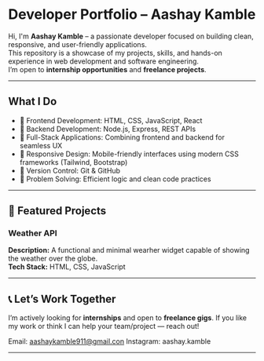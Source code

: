 #  Developer Portfolio – Aashay Kamble

Hi, I'm **Aashay Kamble** – a passionate developer focused on building clean, responsive, and user-friendly applications.  
This repository is a showcase of my projects, skills, and hands-on experience in web development and software engineering.  
I’m open to **internship opportunities** and **freelance projects**.

---

##  What I Do

- 🔹 Frontend Development: HTML, CSS, JavaScript, React
- 🔹 Backend Development: Node.js, Express, REST APIs
- 🔹 Full-Stack Applications: Combining frontend and backend for seamless UX
- 🔹 Responsive Design: Mobile-friendly interfaces using modern CSS frameworks (Tailwind, Bootstrap)
- 🔹 Version Control: Git & GitHub
- 🔹 Problem Solving: Efficient logic and clean code practices

---

## 📁 Featured Projects

### Weather API
**Description:** A functional and minimal wearher widget capable of showing the weather over the globe.  
**Tech Stack:** HTML, CSS, JavaScript  

---

## 📞 Let’s Work Together

I’m actively looking for **internships** and open to **freelance gigs**. If you like my work or think I can help your team/project — reach out!

 Email: aashaykamble911@gmail.con 
 Instagram: aashay.kamble    

---

